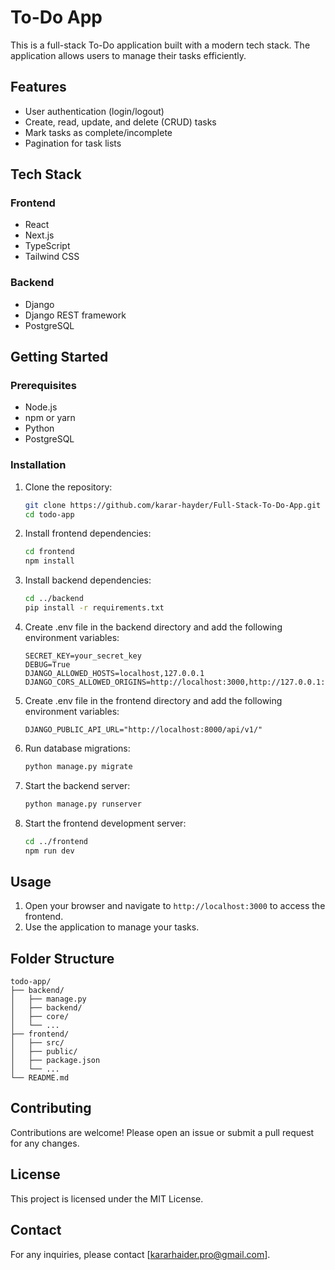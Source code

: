 # To-Do App

This is a full-stack To-Do application built with a modern tech stack. The application allows users to manage their tasks efficiently.

## Features

- User authentication (login/logout)
- Create, read, update, and delete (CRUD) tasks
- Mark tasks as complete/incomplete
- Pagination for task lists

## Tech Stack

### Frontend

- React
- Next.js
- TypeScript
- Tailwind CSS

### Backend

- Django
- Django REST framework
- PostgreSQL

## Getting Started

### Prerequisites

- Node.js
- npm or yarn
- Python
- PostgreSQL

### Installation

1. Clone the repository:

    ```bash
    git clone https://github.com/karar-hayder/Full-Stack-To-Do-App.git
    cd todo-app
    ```

2. Install frontend dependencies:

    ```bash
    cd frontend
    npm install
    ```

3. Install backend dependencies:

    ```bash
    cd ../backend
    pip install -r requirements.txt
    ```

4. Create .env file in the backend directory and add the following environment variables:

    ```plaintext
    SECRET_KEY=your_secret_key
    DEBUG=True
    DJANGO_ALLOWED_HOSTS=localhost,127.0.0.1
    DJANGO_CORS_ALLOWED_ORIGINS=http://localhost:3000,http://127.0.0.1:3000
    ```

5. Create .env file in the frontend directory and add the following environment variables:

    ```plaintext
    DJANGO_PUBLIC_API_URL="http://localhost:8000/api/v1/"
    ```

6. Run database migrations:

    ```bash
    python manage.py migrate
    ```

7. Start the backend server:

    ```bash
    python manage.py runserver
    ```

8. Start the frontend development server:

    ```bash
    cd ../frontend
    npm run dev
    ```

## Usage

1. Open your browser and navigate to `http://localhost:3000` to access the frontend.
2. Use the application to manage your tasks.

## Folder Structure

```plaintext
todo-app/
├── backend/
│   ├── manage.py
│   ├── backend/
│   ├── core/
│   └── ...
├── frontend/
│   ├── src/
│   ├── public/
│   ├── package.json
│   └── ...
└── README.md
```

## Contributing

Contributions are welcome! Please open an issue or submit a pull request for any changes.

## License

This project is licensed under the MIT License.

## Contact

For any inquiries, please contact [kararhaider.pro@gmail.com].
